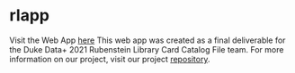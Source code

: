 # rlapp

Visit the Web App [here](https://bini-a-rlapp-app-wr9dr6.streamlit.app/)
This web app was created as a final deliverable for the Duke Data+ 2021 Rubenstein Library Card Catalog File team. For more information on our project, visit our project [repository](https://github.com/bini-a/Data--Rubenstein-Library-Card-Catalog).
